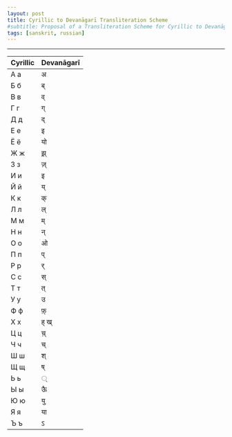 ```yaml
---
layout: post
title: Cyrillic to Devanāgarī Transliteration Scheme
#subtitle: Proposal of a Transliteration Scheme for Cyrillic to Devanāgarī in order to promote writing of Russian in Devanāgarī 
tags: [sanskrit, russian]
---
```

----
|Cyrillic|Devanāgarī|
|----------|--------|
|А а       |   अ    |
|Б б       |ब्       |
|В в       |  व्     |
|Г г       |ग्       |
|Д д       |द्       |
|Е е |इ|
|Ё ё|यो|
|Ж ж|झ़्|
|З з|ज़्|
|И и |इ|
|Й й |य्|
|К к | क् |
|Л л|ल् |
|М м |म् |
|Н н|न् |
|О о |ओ|
|П п | प्|
|Р р | र् |
|С с |स् |
|Т т |त् |
|У у |उ |
|Ф ф|फ़्|
|Х х|ह् ख्|
|Ц ц|च़्|
|Ч ч|च्|
|Ш ш|श् |
|Щ щ|ष्|
|Ь ь| ्|
|Ы ы|ऊै|
|Ю ю|यु|
|Я я 	|या|
|Ъ ъ|ऽ|

